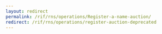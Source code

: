 ```yaml
---
layout: redirect
permalink: /rif/rns/operations/Register-a-name-auction/
redirect: /rif/rns/operations/register-auction-deprecated
---
```

